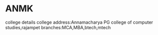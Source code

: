 # ANMK
college details
college address:Annamacharya PG college of computer studies,rajampet
branches:MCA,MBA,btech,mtech
